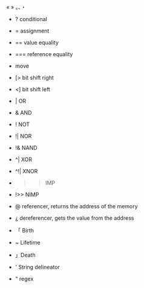 « » 
。、・
* ? conditional
* = assignment
* == value equality
* === reference equality
* move

* [> bit shift right
* <] bit shift left
* |   OR
* &   AND 
* !   NOT
* !|  NOR
* !&  NAND
* ^|  XOR
* ^!| XNOR
* >>  IMP
* !>> NIMP

* @ referencer, returns the address of the memory
* ¿ dereferencer, gets the value from the address


* 「 Birth
*  ~ Lifetime
*  」Death

* ' String delineator
* " regex 